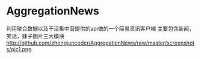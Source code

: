 # AggregationNews
利用聚合数据以及干活集中营提供的api做的一个简易资讯客户端
主要包含新闻，笑话，妹子图片三大模块
http://github.com/zhongjuncoder/AggregationNews/raw/master/screenshots/pic1.png
